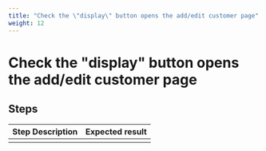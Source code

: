 ```yaml
---
title: "Check the \"display\" button opens the add/edit customer page"
weight: 12
---
```


# Check the \"display\" button opens the add/edit customer page
## Steps
| Step Description | Expected result |
| ----- | ----- |
|  |  |
